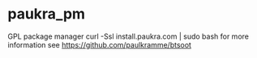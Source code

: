 # paukra_pm 
 GPL
 package manager
 curl -Ssl install.paukra.com | sudo bash
 for more information see https://github.com/paulkramme/btsoot

 
